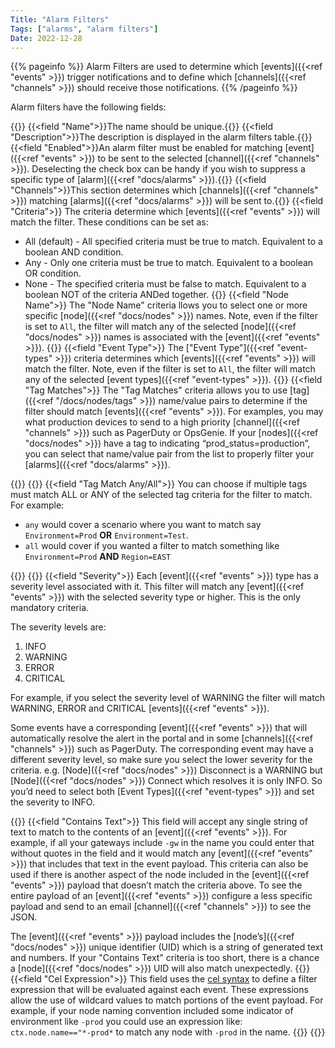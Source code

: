 ```yaml
---
Title: "Alarm Filters"
Tags: ["alarms", "alarm filters"]
Date: 2022-12-28
---
```


{{% pageinfo %}}
Alarm Filters are used to determine which [events]({{<ref "events" >}}) trigger notifications and to define which [channels]({{<ref "channels" >}}) should receive those notifications.
{{% /pageinfo %}}

Alarm filters have the following fields:

{{<fields>}}
{{<field "Name">}}The name should be unique.{{</field>}}
{{<field "Description">}}The description is displayed in the alarm filters table.{{</field>}}
{{<field "Enabled">}}An alarm filter must be enabled for matching [event]({{<ref "events" >}}) to be sent to the selected [channel]({{<ref "channels" >}}). Deselecting the check box can be handy if you wish to suppress a specific type of [alarm]({{<ref "docs/alarms" >}}).{{</field>}}
{{<field "Channels">}}This section determines which [channels]({{<ref "channels" >}}) matching [alarms]({{<ref "docs/alarms" >}}) will be sent to.{{</field>}}
{{<field "Criteria">}}
The criteria determine which [events]({{<ref "events" >}}) will match the filter. These conditions can be set as:
* All (default) - All specified criteria must be true to match. Equivalent to a boolean AND condition.
* Any - Only one criteria must be true to match. Equivalent to a boolean OR condition.
* None - The specified criteria must be false to match. Equivalent to a boolean NOT of the criteria ANDed together.
{{</field>}}
{{<field "Node Name">}}
The "Node Name" criteria llows you to select one or more specific [node]({{<ref "docs/nodes" >}}) names. Note, even if the filter is set to `All`, the filter will match any of the selected [node]({{<ref "docs/nodes" >}}) names is associated with the [event]({{<ref "events" >}}).
{{</field>}}
{{<field "Event Type">}}
The ["Event Type"]({{<ref "event-types" >}}) criteria determines which [events]({{<ref "events" >}}) will match the filter. Note, even if the filter is set to `All`, the filter will match any of the selected [event types]({{<ref "event-types" >}}).
{{</field>}}
{{<field "Tag Matches">}}
The "Tag Matches" criteria allows you to use [tag]({{<ref "/docs/nodes/tags" >}}) name/value pairs to determine if the filter should match [events]({{<ref "events" >}}). For examples, you may what production devices to send to a high priority [channel]({{<ref "channels" >}}) such as PagerDuty or OpsGenie. If your [nodes]({{<ref "docs/nodes" >}}) have a tag to indicating “prod_status=production”, you can select that name/value pair from the list to properly filter your [alarms]({{<ref "docs/alarms" >}}).

{{<tgimg src="tag-matches.png" width="50%">}}
{{</field>}}
{{<field "Tag Match Any/All">}} You can choose if multiple tags must match ALL or ANY of the selected tag criteria for the filter to match.  For example: 
- `any` would cover a scenario where you want to match say `Environment=Prod` **OR** `Environment=Test`.  
- `all` would cover if you wanted a filter to match something like `Environment=Prod` **AND** `Region=EAST`

{{<tgimg src="tag-matches-option.png" width="60%">}}
{{</field>}}
{{<field "Severity">}}
Each [event]({{<ref "events" >}}) type has a severity level associated with it. This filter will match any [event]({{<ref "events" >}}) with the selected severity type or higher. This is the only mandatory criteria.

The severity levels are:

1. INFO
1. WARNING
1. ERROR
1. CRITICAL

For example, if you select the severity level of WARNING the filter will match WARNING, ERROR and CRITICAL [events]({{<ref "events" >}}).

Some events have a corresponding [event]({{<ref "events" >}}) that will automatically resolve the alert in the portal and in some [channels]({{<ref "channels" >}}) such as PagerDuty. The corresponding event may have a different severity level, so make sure you select the lower severity for the criteria. e.g. [Node]({{<ref "docs/nodes" >}}) Disconnect is a WARNING but [Node]({{<ref "docs/nodes" >}}) Connect which resolves it is only INFO. So you’d need to select both [Event Types]({{<ref "event-types" >}}) and set the severity to INFO.

{{</field>}}
{{<field "Contains Text">}}
This field will accept any single string of text to match to the contents of an [event]({{<ref "events" >}}). For example, if all your gateways include `-gw` in the name you could enter that without quotes in the field and it would match any [event]({{<ref "events" >}}) that includes that text in the event payload. This criteria can also be used if there is another aspect of the node included in the [event]({{<ref "events" >}}) payload that doesn’t match the criteria above. To see the entire payload of an [event]({{<ref "events" >}}) configure a less specific payload and send to an email [channel]({{<ref "channels" >}}) to see the JSON.

The [event]({{<ref "events" >}}) payload includes the [node’s]({{<ref "docs/nodes" >}}) unique identifier (UID) which is a string of generated text and numbers. If your "Contains Text" criteria is too short, there is a chance a [node]({{<ref "docs/nodes" >}}) UID will also match unexpectedly.
{{</field>}}
{{<field "Cel Expression">}} This field uses the [cel syntax](https://github.com/google/cel-spec/blob/master/doc/langdef.md) to define a filter expression that will be evaluated against each event. These expressions allow the use of wildcard values to match portions of the event payload. For example, if your node naming convention included some indicator of environment like `-prod` you could use an expression like: `ctx.node.name=="*-prod*` to match any node with `-prod` in the name.
{{</field>}}
{{</fields>}}
